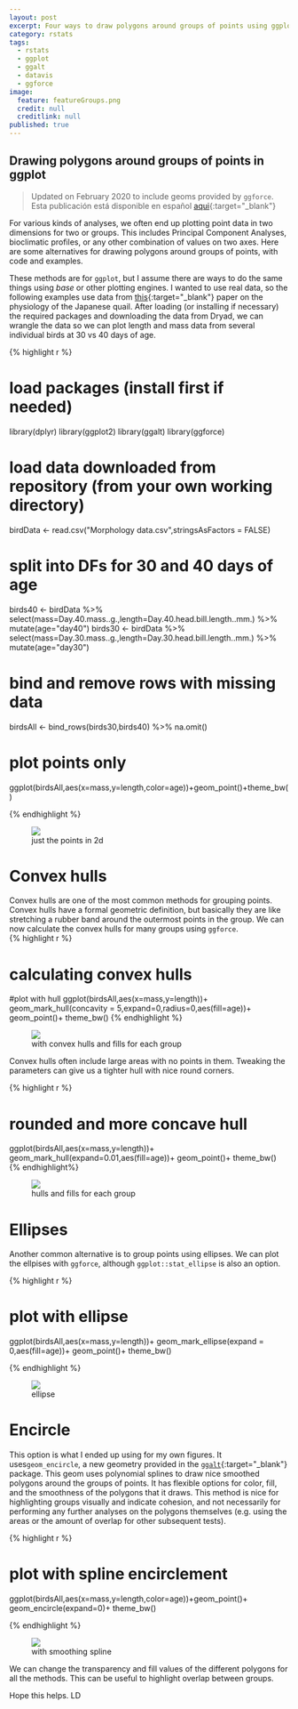 ```yaml
---
layout: post
excerpt: Four ways to draw polygons around groups of points using ggplot.
category: rstats
tags:
  - rstats
  - ggplot
  - ggalt
  - datavis
  - ggforce
image:
  feature: featureGroups.png
  credit: null
  creditlink: null
published: true
---
```

## Drawing polygons around groups of points in ggplot

> Updated on February 2020 to include geoms provided by `ggforce`.  
> Esta publicación está disponible en español [aqui](http://luisdva.github.io/Agrupando-puntos/){:target="_blank"}

For various kinds of analyses, we often end up plotting point data in two dimensions for two or groups. This includes Principal Component Analyses, bioclimatic profiles, or any other combination of values on two axes. Here are some alternatives for drawing polygons around groups of points, with code and examples.  

These methods are for `ggplot`, but I assume there are ways to do the same things using _base_ or other plotting engines. I wanted to use real data, so the following examples use data from [this](http://www.journals.uchicago.edu/doi/10.1086/688383 "Ben-Ezra and Burness 2016"){:target="_blank"} paper on the physiology of the Japanese quail. After loading (or installing if necessary) the required packages and downloading the data from Dryad, we can wrangle the data so we can plot length and mass data from several individual birds at 30 vs 40 days of age. 

{% highlight r %}

# load packages (install first if needed)
library(dplyr)
library(ggplot2)
library(ggalt)
library(ggforce)
# load data downloaded from repository (from your own working directory)
birdData <- read.csv("Morphology data.csv",stringsAsFactors = FALSE)
# split into DFs for 30 and 40 days of age
birds40 <- birdData %>% select(mass=Day.40.mass..g.,length=Day.40.head.bill.length..mm.) %>% mutate(age="day40")
birds30 <- birdData %>% select(mass=Day.30.mass..g.,length=Day.30.head.bill.length..mm.) %>% mutate(age="day30")
# bind and remove rows with missing data
birdsAll <- bind_rows(birds30,birds40) %>% na.omit()

# plot points only
ggplot(birdsAll,aes(x=mass,y=length,color=age))+geom_point()+theme_bw()

{% endhighlight %}

<figure>
    <a href="/images/pointsonly.png"><img src="/images/pointsonly.png"></a>
        <figcaption>just the points in 2d</figcaption>
</figure>

# Convex hulls

Convex hulls are one of the most common methods for grouping points. Convex hulls have a formal geometric definition, but basically they are like stretching a rubber band around the outermost points in the group. We can now calculate the convex hulls for many groups using `ggforce`.  
{% highlight r %}

# calculating convex hulls
#plot with hull
ggplot(birdsAll,aes(x=mass,y=length))+
  geom_mark_hull(concavity = 5,expand=0,radius=0,aes(fill=age))+
  geom_point()+
  theme_bw()
{% endhighlight %}

<figure>
    <a href="/images/chullsimg.png"><img src="/images/chullsimg.png"></a>
        <figcaption>with convex hulls and fills for each group</figcaption>
</figure>

Convex hulls often include large areas with no points in them. Tweaking the parameters can give us a tighter hull with nice round corners.

{% highlight r %}
# rounded and more concave hull
ggplot(birdsAll,aes(x=mass,y=length))+
  geom_mark_hull(expand=0.01,aes(fill=age))+
  geom_point()+
  theme_bw()
{% endhighlight%}

<figure>
    <a href="/images/gghull.png"><img src="/images/gghull.png"></a>
        <figcaption>hulls and fills for each group</figcaption>
</figure>


# Ellipses 
Another common alternative is to group points using ellipses. We can plot the ellpises with `ggforce`, although `ggplot::stat_ellipse` is also an option.

{% highlight r %}

# plot with ellipse
ggplot(birdsAll,aes(x=mass,y=length))+
  geom_mark_ellipse(expand = 0,aes(fill=age))+
  geom_point()+
  theme_bw()

{% endhighlight %}

<figure>
    <a href="/images/elips.png"><img src="/images/elips.png"></a>
        <figcaption>ellipse</figcaption>
</figure>

# Encircle
This option is what I ended up using for my own figures. It uses`geom_encircle`, a new geometry provided in the [`ggalt`](https://github.com/hrbrmstr/ggalt "ggalt on github"){:target="_blank"} package. This geom uses polynomial splines to draw nice smoothed polygons around the groups of points. It has flexible options for color, fill, and the smoothness of the polygons that it draws. This method is nice for highlighting groups visually and indicate cohesion, and not necessarily for performing any further analyses on the polygons themselves (e.g. using the areas or the amount of overlap for other subsequent tests).   

{% highlight r %}

# plot with spline encirclement
  ggplot(birdsAll,aes(x=mass,y=length,color=age))+geom_point()+
          geom_encircle(expand=0)+ theme_bw()
          
{% endhighlight %}

<figure>
    <a href="/images/encircle.png"><img src="/images/encircle.png"></a>
        <figcaption>with smoothing spline</figcaption>
</figure>

We can change the transparency and fill values of the different polygons for all the methods. This can be useful to highlight overlap between groups.

Hope this helps.
LD
